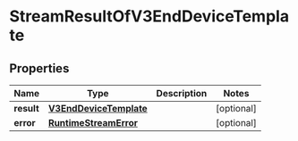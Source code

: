 
# StreamResultOfV3EndDeviceTemplate

## Properties
Name | Type | Description | Notes
------------ | ------------- | ------------- | -------------
**result** | [**V3EndDeviceTemplate**](V3EndDeviceTemplate.md) |  |  [optional]
**error** | [**RuntimeStreamError**](RuntimeStreamError.md) |  |  [optional]



